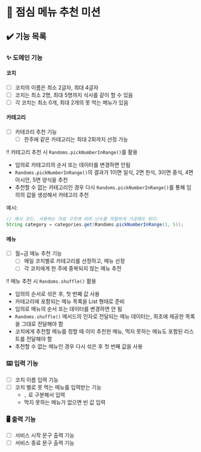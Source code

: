 # 🍱 점심 메뉴 추천 미션

## ✔️ 기능 목록

### ✨ 도메인 기능

#### 코치

  - [ ] 코치의 이름은 최소 2글자, 최대 4글자
  - [ ] 코치는 최소 2명, 최대 5명까지 식사를 같이 할 수 있음
  - [ ] 각 코치는 최소 0개, 최대 2개의 못 먹는 메뉴가 있음

#### 카테고리
- [ ] 카테코리 추천 기능
  - [ ] 한주에 같은 카테고리는 최대 2회까지 선정 가능  

‼️ 카테고리 추천 시 `Randoms.pickNumberInRange()`를 활용  
- 임의로 카테고리의 순서 또는 데이터를 변경하면 안됨
- `Randoms.pickNumberInRange()`의 결과가 1이면 일식, 2면 한식, 3이면 중식, 4면 아시안, 5면 양식을 추천
- 추천할 수 없는 카테고리인 경우 다시 `Randoms.pickNumberInRange()`를 통해 임의의 값을 생성해서 카테고리 추천

예시: 
  
```java
// 예시 코드. 사용하는 자료 구조에 따라 난수를 적절하게 가공해도 된다.
String category = categories.get(Randoms.pickNumberInRange(1, 5));
```

#### 메뉴
- [ ] 월~금 메뉴 추천 기능
    - [ ] 매일 코치별로 카테고리를 선정하고, 메뉴 선정
    - [ ] 각 코치에게 한 주에 중복되지 않는 메뉴 추천

‼️ 메뉴 추천 시 `Randoms.shuffle()` 활용
- 임의의 순서로 섞은 후, 첫 번째 값 사용
- 카테고리에 포함되는 메뉴 목록을 List<String> 형태로 준비
- 임의로 메뉴의 순서 또는 데이터를 변경하면 안 됨
- `Randoms.shuffle()` 메서드의 인자로 전달되는 메뉴 데이터는, 최초에 제공한 목록을 그대로 전달해야 함
- 코치에게 추천할 메뉴를 정할 때 이미 추천한 메뉴, 먹지 못하는 메뉴도 포함된 리스트를 전달해야 함
- 추천할 수 없는 메뉴인 경우 다시 섞은 후 첫 번째 값을 사용

### ⌨️ 입력 기능
- [ ] 코치 이름 입력 기능
- [ ] 코치 별로 못 먹는 메뉴를 입력받는 기능
  - `,` 로 구분해서 입력
  - 먹지 못하는 메뉴가 없으면 빈 값 입력

### 🖥️ 출력 기능
- [ ] 서비스 시작 문구 출력 기능
- [ ] 서비스 종료 문구 출력 기능
